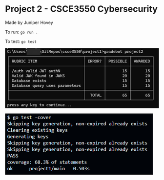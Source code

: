 # Project 2 - CSCE3550 Cybersecurity

Made by Juniper Hovey

To run: `go run .`

To test: `go test`

![Gradebot result showing 100%](gradebot_result.png)

![Test coverage and passing result](coverage_result.png)
